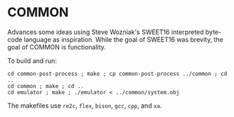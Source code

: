 # COMMON
Advances some ideas using Steve Wozniak's SWEET16 interpreted byte-code language as inspiration. While the goal of SWEET16 was brevity, the goal of COMMON is functionality.

To build and run:

    cd common-post-process ; make ; cp common-post-process ../common ; cd ..
    cd common ; make ; cd ..
    cd emulator ; make ; ./emulator < ../common/system.obj

The makefiles use `re2c`, `flex`, `bison`, `gcc`, `cpp`, and `xa`.
